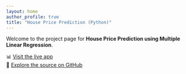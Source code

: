 ```yaml
---
layout: home
author_profile: true
title: "House Price Prediction (Python)"
---
```


Welcome to the project page for **House Price Prediction using Multiple Linear Regression**.

📊 [Visit the live app](https://01-beda-house-price-prediction.streamlit.app/)  
📁 [Explore the source on GitHub](https://github.com/kochezz/001-house-price-prediction-python)
